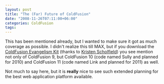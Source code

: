 ```yaml
---
layout: post
title: "The (Far) Future of ColdFusion"
date: "2008-11-26T07:11:00+06:00"
categories: ColdFusion 
tags: 
---
```


This has been mentioned already, but I wanted to make sure it got as much coverage as possible. I didn't realize this till MAX, but if you download the <a href="http://www.adobe.com/go/cfevangelismkit">ColdFusion Evangelism Kit</a> (thanks to <a href="http://www.webbschofield.com/">Kristen Scholfield</a>) you see mention not only of ColdFusion 9, but ColdFusion 10 (code named Sully and planned for 2010) and ColdFusion 11 (code named Link and planned for 2011) as well.

Not much to say here, but it is <b>really</b> nice to see such extended planning for the best web application platform available.